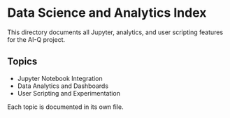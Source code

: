 # Data Science and Analytics Index

This directory documents all Jupyter, analytics, and user scripting features for the AI-Q project.

## Topics
- Jupyter Notebook Integration
- Data Analytics and Dashboards
- User Scripting and Experimentation

Each topic is documented in its own file. 